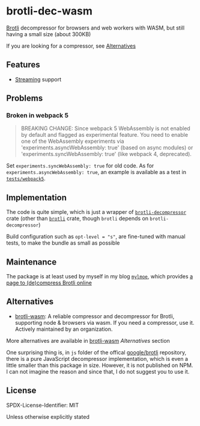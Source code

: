 # brotli-dec-wasm

[Brotli](https://github.com/google/brotli) decompressor for browsers and web workers with WASM, but still having a small size (about 300KB)

If you are looking for a compressor, see [Alternatives](#alternatives)

## Features

- [Streaming](https://brotli.org/decode.html#a234) support

## Problems

### Broken in webpack 5

> BREAKING CHANGE: Since webpack 5 WebAssembly is not enabled by default and flagged as experimental feature.
> You need to enable one of the WebAssembly experiments via 'experiments.asyncWebAssembly: true' (based on async modules) or 'experiments.syncWebAssembly: true' (like webpack 4, deprecated).

Set `experiments.syncWebAssembly: true` for old code.
As for `experiments.asyncWebAssembly: true`, an example is available as a test in [`tests/webpack5`](tests/webpack5).

## Implementation

The code is quite simple, which is just a wrapper of [`brotli-decompressor`](https://crates.io/crates/brotli-decompressor) crate (other than [`brotli`](https://crates.io/crates/brotli) crate, though `brotli` depends on `brotli-decompressor`)

Build configuration such as `opt-level = "s"`, are fine-tuned with manual tests, to make the bundle as small as possible

## Maintenance

The package is at least used by myself in my blog [`mylmoe`](https://github.com/myl7/mylmoe), which provides [a page to (de)compress Brotli online](https://myl.moe/utils/brotli)

## Alternatives

- [brotli-wasm](https://github.com/httptoolkit/brotli-wasm): A reliable compressor and decompressor for Brotli, supporting node & browsers via wasm. If you need a compressor, use it. Actively maintained by an organization.

More alternatives are available in [brotli-wasm](https://github.com/httptoolkit/brotli-wasm) _Alternatives_ section

One surprising thing is, in `js` folder of the offical [google/brotli](https://github.com/google/brotli) repository, there is a pure JavaScript decompressor implementation, which is even a little smaller than this package in size. However, it is not published on NPM. I can not imagine the reason and since that, I do not suggest you to use it.

## License

SPDX-License-Identifier: MIT

Unless otherwise explicitly stated
